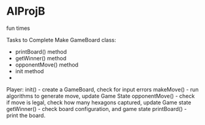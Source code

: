 # AIProjB
fun times

Tasks to Complete
Make GameBoard class:
- printBoard() method
- getWinner() method
- opponentMove() method
- init method
- 

Player:
init() - create a GameBoard, check for input errors
makeMove() - run algorithms to generate move, update Game State
opponentMove() - check if move is legal, check how many hexagons captured, update Game state
getWinner() - check board configuration, and game state
printBoard() - print the board.
